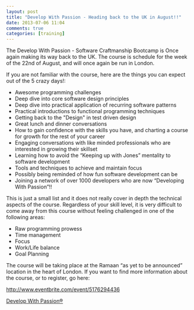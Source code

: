 ```yaml
---
layout: post
title: "Develop With Passion - Heading back to the UK in August!!"
date: 2013-07-06 11:04
comments: true
categories: [training]
---
```

The Develop With Passion - Software Craftmanship Bootcamp is Once again making its way back to the UK. The course is schedule for the week of the 22nd of August, and will once again be run in London.

If you are not familiar with the course, here are the things you can expect out of the 5 crazy days!:

- Awesome programming challenges
- Deep dive into core software design principles
- Deep dive into practical application of recurring software patterns
- Practical introductions to functional programming techniques
- Getting back to the "Design" in test driven design
- Great lunch and dinner conversations
- How to gain confidence with the skills you have, and charting a course for growth for the rest of your career
- Engaging conversations with like minded professionals who are interested in growing their skillset
- Learning how to avoid the “Keeping up with Jones” mentality to software development
- Tools and techniques to achieve and maintain focus
- Possibly being reminded of how fun software development can be
- Joining a network of over 1000 developers who are now “Developing With Passion”!!

This is just a small list and it does not really cover in depth the technical aspects of the course.
Regardless of your skill level, it is very difficult to come away from this course without feeling challenged in one of the following areas:

- Raw programming prowess
- Time management
- Focus
- Work/Life balance
- Goal Planning

The course will be taking place at the Ramaan “as yet to be announced” location in the heart of London. If you want to find more information about the course, or to register, go here:

http://www.eventbrite.com/event/5176294436

[Develop With Passion®](http://www.developwithpassion.com)

